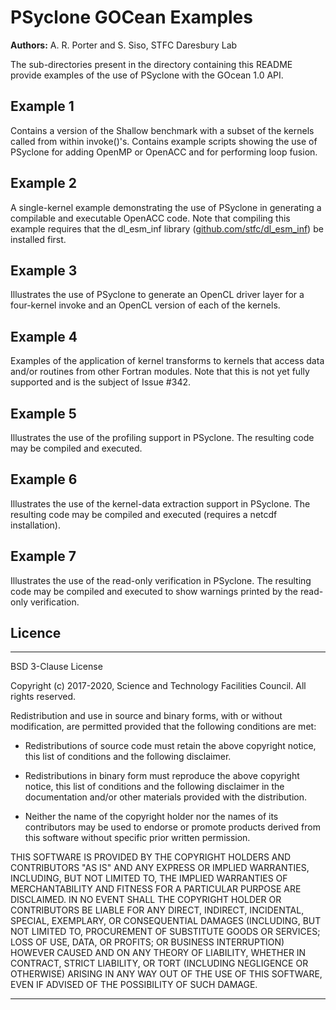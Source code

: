 # PSyclone GOCean Examples

**Authors:** A. R. Porter and S. Siso, STFC Daresbury Lab

The sub-directories present in the directory containing this README provide
examples of the use of PSyclone with the GOcean 1.0 API.

## Example 1

Contains a version of the Shallow benchmark with a subset of the kernels
called from within invoke()'s. Contains example scripts showing the use
of PSyclone for adding OpenMP or OpenACC and for performing loop fusion.

## Example 2

A single-kernel example demonstrating the use of PSyclone in generating
a compilable and executable OpenACC code. Note that compiling this
example requires that the dl_esm_inf library ([github.com/stfc/dl_esm_inf](https://github.com/stfc/dl_esm_inf))
be installed first.

## Example 3

Illustrates the use of PSyclone to generate an OpenCL driver layer for
a four-kernel invoke and an OpenCL version of each of the kernels.

## Example 4

Examples of the application of kernel transforms to kernels that access
data and/or routines from other Fortran modules. Note that this is not
yet fully supported and is the subject of Issue #342.

## Example 5

Illustrates the use of the profiling support in PSyclone. The resulting
code may be compiled and executed.

## Example 6

Illustrates the use of the kernel-data extraction support in PSyclone. The
resulting code may be compiled and executed (requires a netcdf installation).

## Example 7

Illustrates the use of the read-only verification in PSyclone. The
resulting code may be compiled and executed to show warnings printed
by the read-only verification.

## Licence

-----------------------------------------------------------------------------

BSD 3-Clause License

Copyright (c) 2017-2020, Science and Technology Facilities Council.
All rights reserved.

Redistribution and use in source and binary forms, with or without
modification, are permitted provided that the following conditions are met:

* Redistributions of source code must retain the above copyright notice, this
  list of conditions and the following disclaimer.

* Redistributions in binary form must reproduce the above copyright notice,
  this list of conditions and the following disclaimer in the documentation
  and/or other materials provided with the distribution.

* Neither the name of the copyright holder nor the names of its
  contributors may be used to endorse or promote products derived from
  this software without specific prior written permission.

THIS SOFTWARE IS PROVIDED BY THE COPYRIGHT HOLDERS AND CONTRIBUTORS
"AS IS" AND ANY EXPRESS OR IMPLIED WARRANTIES, INCLUDING, BUT NOT
LIMITED TO, THE IMPLIED WARRANTIES OF MERCHANTABILITY AND FITNESS
FOR A PARTICULAR PURPOSE ARE DISCLAIMED. IN NO EVENT SHALL THE
COPYRIGHT HOLDER OR CONTRIBUTORS BE LIABLE FOR ANY DIRECT, INDIRECT,
INCIDENTAL, SPECIAL, EXEMPLARY, OR CONSEQUENTIAL DAMAGES (INCLUDING,
BUT NOT LIMITED TO, PROCUREMENT OF SUBSTITUTE GOODS OR SERVICES;
LOSS OF USE, DATA, OR PROFITS; OR BUSINESS INTERRUPTION) HOWEVER
CAUSED AND ON ANY THEORY OF LIABILITY, WHETHER IN CONTRACT, STRICT
LIABILITY, OR TORT (INCLUDING NEGLIGENCE OR OTHERWISE) ARISING IN
ANY WAY OUT OF THE USE OF THIS SOFTWARE, EVEN IF ADVISED OF THE
POSSIBILITY OF SUCH DAMAGE.

-----------------------------------------------------------------------------
